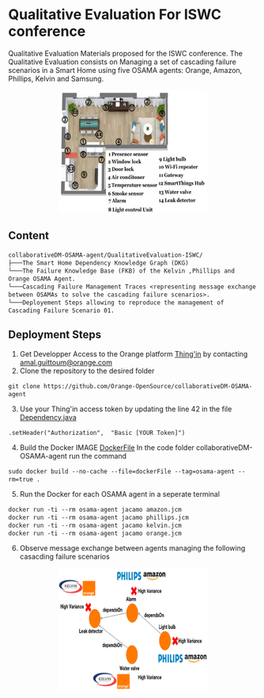 # Qualitative Evaluation For ISWC conference
Qualitative Evaluation Materials proposed for the ISWC conference.
The Qualitative Evaluation consists on Managing a set of cascading failure scenarios in a Smart Home using five OSAMA agents: Orange, Amazon, Phillips, Kelvin and Samsung.
<p align="center">
<img src="https://github.com/Orange-OpenSource/collaborativeDM-OSAMA-agent/blob/master/smartHome.png" width="300" height="250">
</p> 

## Content
```
collaborativeDM-OSAMA-agent/QualitativeEvaluation-ISWC/
├───The Smart Home Dependency Knowledge Graph (DKG)
└───The Failure Knowledge Base (FKB) of the Kelvin ,Phillips and Orange OSAMA Agent.
└───Cascading Failure Management Traces <representing message exchange between OSAMAs to solve the cascading failure scenarios>.
└───Deployement Steps allowing to reproduce the management of Cascading Failure Scenario 01.
```
## Deployment Steps
1. Get Developper Access to the Orange platform [Thing'in](https://tech2.thinginthefuture.com/) by contacting amal.guittoum@orange.com
2. Clone the repository to the desired folder
```
git clone https://github.com/Orange-OpenSource/collaborativeDM-OSAMA-agent
```
3. Use your Thing'in access token by updating the line 42 in the file [Dependency.java](src/env/tools/Dependency.java)
```
.setHeader("Authorization",  "Basic [YOUR Token]")
```
4. Build the Docker IMAGE [DockerFile](DockerFile)
In the code folder collaborativeDM-OSAMA-agent run the command
```
sudo docker build --no-cache --file=dockerFile --tag=osama-agent --rm=true .
```
5. Run the Docker for each OSAMA agent in a seperate terminal

```
docker run -ti --rm osama-agent jacamo amazon.jcm
docker run -ti --rm osama-agent jacamo phillips.jcm
docker run -ti --rm osama-agent jacamo kelvin.jcm
docker run -ti --rm osama-agent jacamo orange.jcm

```
6. Observe message exchange between agents managing the following casacding failure scenarios
<p align="center">
<img src="https://github.com/Orange-OpenSource/collaborativeDM-OSAMA-agent/blob/master/scenario-1.png" width="300" height="250">
</p> 
